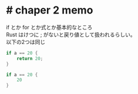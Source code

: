 # # chaper 2 memo

if とか for とか式とか基本的なところ  
Rust はけつに ; がないと戻り値として扱われるらしい。  
以下の2つは同じ  

```rust
if a == 20 {
    return 20;
}

if a == 20 {
    20
}
```